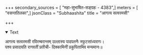 +++
secondary_sources = [ "महा-सुभाषित-सङ्ग्रहः - 4383",]
meters = [ "वसन्ततिलका",]
jsonClass = "Subhaashita"
title = "आगत्य सत्वरमसी"

+++

<details open><summary>Text</summary>

आगत्य सत्वरमसी रविरम्बरान्तम् उल्लास्य पादपतनैः स्फुटसांध्यरागः।  
पश्य प्रसादयति रागवतीं प्रतीची- दिक्कामिनीं प्रकुपितामिव मन्यमानः॥
</details>

